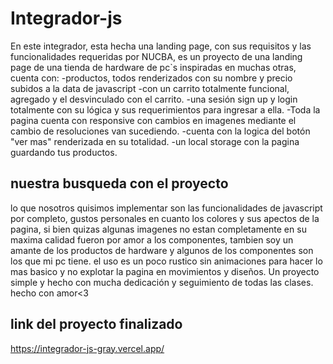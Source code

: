 # Integrador-js

En este integrador, esta hecha una landing page, con sus requisitos y las funcionalidades requeridas por NUCBA, es un proyecto de una landing page de una tienda de hardware de pc`s inspiradas en muchas otras, cuenta con:
-productos, todos renderizados con su nombre y precio subidos a la data de javascript
-con un carrito totalmente funcional, agregado y el desvinculado con el carrito.
-una sesión sign up y login totalmente con su lógica y sus requerimientos para ingresar a ella.
-Toda la pagina cuenta con responsive con cambios en imagenes mediante el cambio de resoluciones van sucediendo.
-cuenta con la logica del botón "ver mas" renderizada en su totalidad.
-un local storage con la pagina guardando tus productos.

## nuestra busqueda con el proyecto

lo que nosotros quisimos implementar son las funcionalidades de javascript por completo, gustos personales en cuanto los colores y sus apectos de la pagina, si bien quizas algunas imagenes no estan completamente en su maxima calidad fueron por amor a los componentes, tambien soy un amante de los productos de hardware y algunos de los componentes son los que mi pc tiene. el uso es un poco rustico sin animaciones para hacer lo mas basico y no explotar la pagina en movimientos y diseños.
Un proyecto simple y hecho con mucha dedicación y seguimiento de todas las clases.
hecho con amor<3

## link del proyecto finalizado

https://integrador-js-gray.vercel.app/
